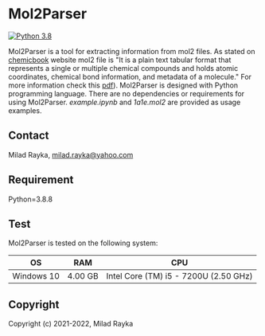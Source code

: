# Mol2Parser
[![Python 3.8](https://img.shields.io/badge/python-3.8-blue.svg)](https://www.python.org/downloads/release/python-380/)

Mol2Parser is a tool for extracting information from mol2 files.
As stated on [chemicbook](https://chemicbook.com/2021/02/20/mol2-file-format-explained-for-beginners-part-2.html) website mol2 file is "It is a plain text tabular format that represents a single or multiple chemical compounds and holds atomic coordinates, chemical bond information, and metadata of a molecule." For more information check this [pdf](http://chemyang.ccnu.edu.cn/ccb/server/AIMMS/mol2.pdf)). 
Mol2Parser is designed with Python programming language. There are no dependencies or requirements for using Mol2Parser. *example.ipynb* and *1a1e.mol2* are provided as usage examples.

Contact
---
Milad Rayka, milad.rayka@yahoo.com

Requirement
---
Python=3.8.8

Test
---
Mol2Parser is tested on the following system:

| OS  |  RAM | CPU  |
| ------------ | ------------ | ------------ |
| Windows 10  | 4.00 GB  |  Intel Core (TM) i5 - 7200U (2.50 GHz) |
 
 Copyright
--
Copyright (c) 2021-2022, Milad Rayka

